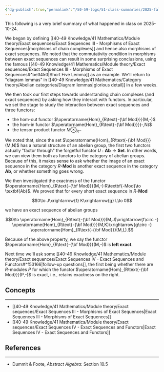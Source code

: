 ```yaml
---
{"dg-publish":true,"permalink":"/50-59-logs/51-class-summaries/2025-fall/math-561/2025-10/2025-10-24/","updated":"2025-10-27T06:36:25-07:00"}
---
```


This following is a very brief summary of what happened in class on 2025-10-24.

We began by defining [[40-49 Knowledge/41 Mathematics/Module theory/Exact sequences/Exact Sequences III - Morphisms of Exact Sequences\|morphisms of chain complexes]] and hence also morphisms of exact sequences. We noted that the commutativity condition in morphisms between exact sequences can result in some surprising conclusions, using the famous [[40-49 Knowledge/41 Mathematics/Module theory/Exact sequences/Exact Sequences III - Morphisms of Exact Sequences#^be3450\|Short Five Lemma]] as an example. We'll return to "diagram lemmas" in [[40-49 Knowledge/41 Mathematics/Category theory/Abelian categories/Diagram lemmas\|glorious detail]] in a few weeks.

We then took our first steps towards understanding chain complexes (and exact sequences) by asking how they interact with functors. In particular, we set the stage to study the interaction between exact sequences and three functors:
- the hom-out functor $\operatorname{Hom}_{R\text{-{\bf Mod}}}(M,-)$
- the hom-in functor $\operatorname{Hom}_{R\text{-{\bf Mod}}}(-,N)$
- the tensor product functor $M\otimes_R -$

We noted that, since the set $\operatorname{Hom}_{R\text{-{\bf Mod}}}(M,N)$ has a natural structure of an abelian group, the first two functors actually "factor through" the forgetful functor $U:\textbf{Ab}\to \textbf{Set}$. In other words, we can view them both as functors to the category of abelian groups. Because of this, it makes sense to ask whether the image of an exact sequence in the category $R\textbf{-Mod}$ is another exact sequence in the category $\textbf{Ab}$, or whether something goes wrong.

We then investigated the exactness of the functor $\operatorname{Hom}_{R\text{-{\bf Mod}}}(M,-):R\textbf{-Mod}\to \textbf{Ab}$. We proved that for every short exact sequence in $R\textbf{-Mod}$

$$0\to J\xrightarrow{f} K\xrightarrow{g} L\to 0$$

we have an exact sequence of abelian groups

$$0\to \operatorname{Hom}_{R\text{-{\bf Mod}}}(M,J)\xrightarrow{f\circ -} \operatorname{Hom}_{R\text{-{\bf Mod}}}(M,K)\xrightarrow{g\circ -} \operatorname{Hom}_{R\text{-{\bf Mod}}}(M,L).$$

Because of the above property, we say the functor $\operatorname{Hom}_{R\text{-{\bf Mod}}}(M,-)$ is **left exact**.

Next time we'll ask some [[40-49 Knowledge/41 Mathematics/Module theory/Exact sequences/Exact Sequences IV - Exact Sequences and Functors#^f53166\|follow-up questions]], the first being whether there are $R$-modules $P$ for which the functor $\operatorname{Hom}_{R\text{-{\bf Mod}}}(P,-)$ is exact, i.e., retains exactness on the right. 
## Concepts
---

- [[40-49 Knowledge/41 Mathematics/Module theory/Exact sequences/Exact Sequences III - Morphisms of Exact Sequences\|Exact Sequences III - Morphisms of Exact Sequences]]
- [[40-49 Knowledge/41 Mathematics/Module theory/Exact sequences/Exact Sequences IV - Exact Sequences and Functors\|Exact Sequences IV - Exact Sequences and Functors]]

## References
---

- Dummit & Foote, *Abstract Algebra*: Section 10.5